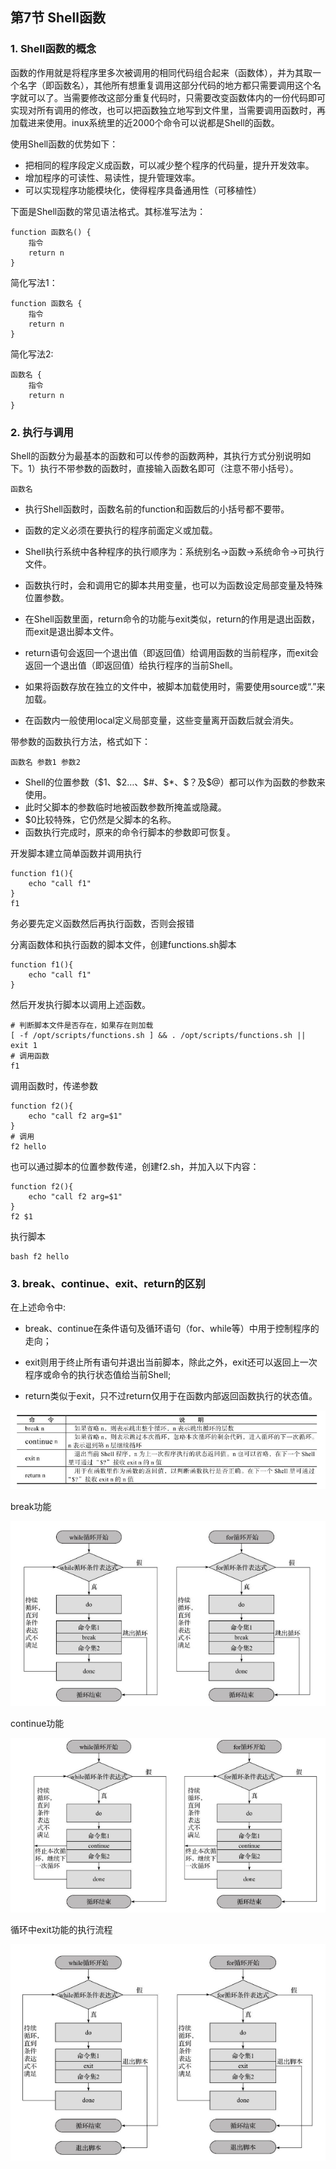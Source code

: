 ## 第7节 Shell函数

### 1. Shell函数的概念

函数的作用就是将程序里多次被调用的相同代码组合起来（函数体），并为其取一个名字（即函数名），其他所有想重复调用这部分代码的地方都只需要调用这个名字就可以了。当需要修改这部分重复代码时，只需要改变函数体内的一份代码即可实现对所有调用的修改，也可以把函数独立地写到文件里，当需要调用函数时，再加载进来使用。inux系统里的近2000个命令可以说都是Shell的函数。

使用Shell函数的优势如下：

- 把相同的程序段定义成函数，可以减少整个程序的代码量，提升开发效率。
- 增加程序的可读性、易读性，提升管理效率。
- 可以实现程序功能模块化，使得程序具备通用性（可移植性）

下面是Shell函数的常见语法格式。其标准写法为：

~~~shell
function 函数名() {
	指令
	return n
}
~~~

简化写法1：

~~~shell
function 函数名 {
	指令
	return n
}
~~~

简化写法2:

~~~shell
函数名 {
	指令
	return n
}
~~~

### 2. 执行与调用

Shell的函数分为最基本的函数和可以传参的函数两种，其执行方式分别说明如下。1）执行不带参数的函数时，直接输入函数名即可（注意不带小括号）。

~~~
函数名
~~~

- 执行Shell函数时，函数名前的function和函数后的小括号都不要带。
- 函数的定义必须在要执行的程序前面定义或加载。
- Shell执行系统中各种程序的执行顺序为：系统别名→函数→系统命令→可执行文件。
- 函数执行时，会和调用它的脚本共用变量，也可以为函数设定局部变量及特殊位置参数。
- 在Shell函数里面，return命令的功能与exit类似，return的作用是退出函数，而exit是退出脚本文件。
- return语句会返回一个退出值（即返回值）给调用函数的当前程序，而exit会返回一个退出值（即返回值）给执行程序的当前Shell。

- 如果将函数存放在独立的文件中，被脚本加载使用时，需要使用source或“.”来加载。
- 在函数内一般使用local定义局部变量，这些变量离开函数后就会消失。

带参数的函数执行方法，格式如下：

~~~shell
函数名 参数1 参数2
~~~

- Shell的位置参数（\$1、\$2…、\$#、\$*、\$？及$@）都可以作为函数的参数来使用。
- 此时父脚本的参数临时地被函数参数所掩盖或隐藏。
- $0比较特殊，它仍然是父脚本的名称。
- 函数执行完成时，原来的命令行脚本的参数即可恢复。

开发脚本建立简单函数并调用执行

~~~shell
function f1(){
	echo "call f1"
}
f1
~~~

务必要先定义函数然后再执行函数，否则会报错

分离函数体和执行函数的脚本文件，创建functions.sh脚本

~~~shell
function f1(){
	echo "call f1"
}
~~~

然后开发执行脚本以调用上述函数。

~~~shell
# 判断脚本文件是否存在，如果存在则加载
[ -f /opt/scripts/functions.sh ] && . /opt/scripts/functions.sh || exit 1
# 调用函数
f1
~~~

调用函数时，传递参数

~~~sheLl
function f2(){
	echo "call f2 arg=$1"
}
# 调用
f2 hello
~~~

也可以通过脚本的位置参数传递，创建f2.sh，并加入以下内容：

~~~shell
function f2(){
	echo "call f2 arg=$1"
}
f2 $1
~~~

执行脚本

~~~
bash f2 hello
~~~

### 3. break、continue、exit、return的区别

在上述命令中:

- break、continue在条件语句及循环语句（for、while等）中用于控制程序的走向；

- exit则用于终止所有语句并退出当前脚本，除此之外，exit还可以返回上一次程序或命令的执行状态值给当前Shell;
- return类似于exit，只不过return仅用于在函数内部返回函数执行的状态值。

<img src="7.Shell函数.assets/image-20221109142643268.png" alt="image-20221109142643268" style="zoom:80%;" />

break功能

![image-20221109142736480](7.Shell函数.assets/image-20221109142736480.png)

continue功能

![image-20221109142801631](7.Shell函数.assets/image-20221109142801631.png)

循环中exit功能的执行流程

![image-20221109142827030](7.Shell函数.assets/image-20221109142827030.png)